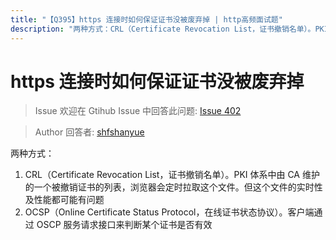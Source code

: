 ```yaml
---
title: "【Q395】https 连接时如何保证证书没被废弃掉 | http高频面试题"
description: "两种方式：CRL（Certificate Revocation List，证书撤销名单）。PKI 体系中由 CA 维护的一个被撤销证书的列表，浏览器会定时拉取这个文件。但这个文件的实时性及性能都可能有问题  字节跳动面试题、阿里腾讯面试题、美团小米面试题。"
---
```


# https 连接时如何保证证书没被废弃掉

> Issue
> 欢迎在 Gtihub Issue 中回答此问题: [Issue 402](https://github.com/shfshanyue/Daily-Question/issues/402)

> Author
> 回答者: [shfshanyue](https://github.com/shfshanyue)

两种方式：

1. CRL（Certificate Revocation List，证书撤销名单）。PKI 体系中由 CA 维护的一个被撤销证书的列表，浏览器会定时拉取这个文件。但这个文件的实时性及性能都可能有问题
1. OCSP（Online Certificate Status Protocol，在线证书状态协议）。客户端通过 OSCP 服务请求接口来判断某个证书是否有效
